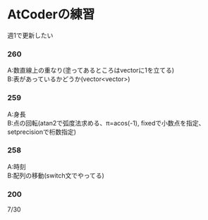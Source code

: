 # AtCoderの練習

週1で更新したい

### 260  
A:数直線上の重なり(塗ってあるところはvectorに1を立てる)  
B:表があっているかどうか(vector<vector<char>>)  
 
### 259  
A:身長  
B:点の回転(atan2で弧度法求める、π=acos(-1), fixedで小数点を指定、setprecisionで桁数指定)  

### 258  
A:時刻  
B:配列の移動(switch文でやってる)  

### 200 
7/30
